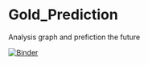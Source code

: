 # Gold_Prediction
Analysis graph and prefiction the future

[![Binder](https://mybinder.org/badge_logo.svg)](https://mybinder.org/v2/gh/Pononda/Gold_Prediction/master?labpath=Kin.ipynb)
